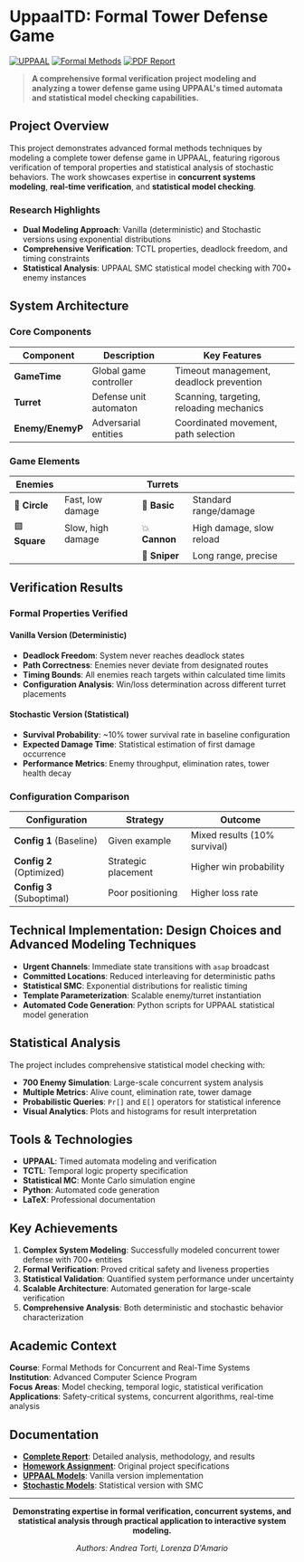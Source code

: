 # UppaalTD: Formal Tower Defense Game

[![UPPAAL](https://img.shields.io/badge/UPPAAL-Model%20Checking-blue)](https://uppaal.org/)
[![Formal Methods](https://img.shields.io/badge/Formal%20Methods-TCTL-green)](https://en.wikipedia.org/wiki/Computation_tree_logic)
[![PDF Report](https://img.shields.io/badge/Report-PDF-red)](Report.pdf)

> **A comprehensive formal verification project modeling and analyzing a tower defense game using UPPAAL's timed automata and statistical model checking capabilities.**

## Project Overview

This project demonstrates advanced formal methods techniques by modeling a complete tower defense game in UPPAAL, featuring rigorous verification of temporal properties and statistical analysis of stochastic behaviors. The work showcases expertise in **concurrent systems modeling**, **real-time verification**, and **statistical model checking**.

### Research Highlights

- **Dual Modeling Approach**: Vanilla (deterministic) and Stochastic versions using exponential distributions
- **Comprehensive Verification**: TCTL properties, deadlock freedom, and timing constraints
- **Statistical Analysis**: UPPAAL SMC statistical model checking with 700+ enemy instances

## System Architecture

### Core Components

| Component | Description | Key Features |
|-----------|-------------|--------------|
| **GameTime** | Global game controller | Timeout management, deadlock prevention |
| **Turret** | Defense unit automaton | Scanning, targeting, reloading mechanics |
| **Enemy/EnemyP** | Adversarial entities | Coordinated movement, path selection |

### Game Elements

<div align="center">

| Enemies | | Turrets | |
|---------|--|---------|--|
| 🔵 **Circle** | Fast, low damage | 🔫 **Basic** | Standard range/damage |
| 🟩 **Square** | Slow, high damage | 💥 **Cannon** | High damage, slow reload |
| | | 🎯 **Sniper** | Long range, precise |

</div>

## Verification Results

### Formal Properties Verified

#### Vanilla Version (Deterministic)
- **Deadlock Freedom**: System never reaches deadlock states
- **Path Correctness**: Enemies never deviate from designated routes
- **Timing Bounds**: All enemies reach targets within calculated time limits
- **Configuration Analysis**: Win/loss determination across different turret placements

#### Stochastic Version (Statistical)
- **Survival Probability**: ~10% tower survival rate in baseline configuration
- **Expected Damage Time**: Statistical estimation of first damage occurrence
- **Performance Metrics**: Enemy throughput, elimination rates, tower health decay

### Configuration Comparison

| Configuration | Strategy | Outcome |
|--------------|----------|---------|
| **Config 1** (Baseline) | Given example | Mixed results (10% survival) |
| **Config 2** (Optimized) | Strategic placement | Higher win probability |
| **Config 3** (Suboptimal) | Poor positioning | Higher loss rate |

## Technical Implementation: Design Choices and Advanced Modeling Techniques

- **Urgent Channels**: Immediate state transitions with `asap` broadcast
- **Committed Locations**: Reduced interleaving for deterministic paths  
- **Statistical SMC**: Exponential distributions for realistic timing
- **Template Parameterization**: Scalable enemy/turret instantiation
- **Automated Code Generation**: Python scripts for UPPAAL statistical model generation

## Statistical Analysis

The project includes comprehensive statistical model checking with:

- **700 Enemy Simulation**: Large-scale concurrent system analysis
- **Multiple Metrics**: Alive count, elimination rate, tower damage
- **Probabilistic Queries**: `Pr[]` and `E[]` operators for statistical inference
- **Visual Analytics**: Plots and histograms for result interpretation

## Tools & Technologies

- **UPPAAL**: Timed automata modeling and verification
- **TCTL**: Temporal logic property specification
- **Statistical MC**: Monte Carlo simulation engine
- **Python**: Automated code generation
- **LaTeX**: Professional documentation

## Key Achievements

1. **Complex System Modeling**: Successfully modeled concurrent tower defense with 700+ entities
2. **Formal Verification**: Proved critical safety and liveness properties
3. **Statistical Validation**: Quantified system performance under uncertainty
4. **Scalable Architecture**: Automated generation for large-scale verification
5. **Comprehensive Analysis**: Both deterministic and stochastic behavior characterization

## Academic Context

**Course**: Formal Methods for Concurrent and Real-Time Systems  
**Institution**: Advanced Computer Science Program  
**Focus Areas**: Model checking, temporal logic, statistical verification  
**Applications**: Safety-critical systems, concurrent algorithms, real-time analysis

## Documentation

- **[Complete Report](Report.pdf)**: Detailed analysis, methodology, and results
- **[Homework Assignment](Homework.pdf)**: Original project specifications
- **[UPPAAL Models](UppaalTD.xml)**: Vanilla version implementation
- **[Stochastic Models](UppaalTD-Stochastic.xml)**: Statistical version with SMC

---

<div align="center">

**Demonstrating expertise in formal verification, concurrent systems, and statistical analysis through practical application to interactive system modeling.**

*Authors: Andrea Torti, Lorenza D'Amario*

</div>
